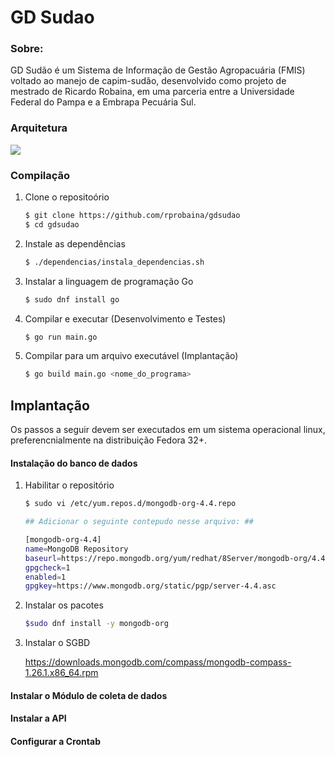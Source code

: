 # GD Sudao
### Sobre:

GD Sudão é um Sistema de Informação de Gestão Agropacuária (FMIS) voltado ao manejo de capim-sudão, desenvolvido como projeto de mestrado de Ricardo Robaina, em uma parceria entre a Universidade Federal do Pampa e a Embrapa Pecuária Sul.



### Arquitetura

![](/home/ric/Downloads/gdsudao-arquitetura.png)



### Compilação

1. Clone o repositoório

   ```bash
   $ git clone https://github.com/rprobaina/gdsudao
   $ cd gdsudao
   ```

2. Instale as dependências

   ```bash
   $ ./dependencias/instala_dependencias.sh
   ```

3. Instalar a linguagem de programação Go

   ```bash
   $ sudo dnf install go
   ```

4. Compilar e executar (Desenvolvimento e Testes)

   ```bash
   $ go run main.go
   ```

5. Compilar para um arquivo executável (Implantação)

   ```bash
   $ go build main.go <nome_do_programa>
   ```

   

## Implantação

Os passos a seguir devem ser executados em um sistema operacional linux, preferencnialmente na distribuição Fedora 32+.

#### Instalação do banco de dados

1. Habilitar o repositório

   ```bash
   $ sudo vi /etc/yum.repos.d/mongodb-org-4.4.repo
   
   ## Adicionar o seguinte contepudo nesse arquivo: ##
   
   [mongodb-org-4.4]
   name=MongoDB Repository
   baseurl=https://repo.mongodb.org/yum/redhat/8Server/mongodb-org/4.4/x86_64/
   gpgcheck=1
   enabled=1
   gpgkey=https://www.mongodb.org/static/pgp/server-4.4.asc
   ```

2. Instalar os pacotes

   ```bash
   $sudo dnf install -y mongodb-org
   ```

3. Instalar o SGBD

   https://downloads.mongodb.com/compass/mongodb-compass-1.26.1.x86_64.rpm



#### Instalar o Módulo de coleta de dados





#### Instalar a API





#### Configurar a Crontab











